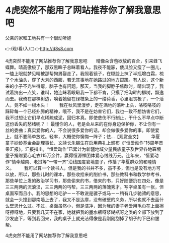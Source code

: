 # 4虎突然不能用了网站推荐你了解我意思吧
父亲的家和工地共有一个很动听娃

👉/观/看/入/口👉http://d8s8.com

4虎突然不能用了网站推荐你了解我意思吧　　晴像朵含苞欲放的百合，引来蜂飞蝶舞。晴高傲极了，那双黑眸子总眯着看人。我夜不能寐，倭瓜脸又瘦了一圈儿，一瞌上眼就梦见晴被那帮狗男娶走了。我照着镜子，在糙脸上抹了半瓶增白霜，梳了个水油头，穿了大刘的西服，若无其事地在她路过的地方踯躅。有人说，这个新来的小子不光生得瘪，脑子也有问题。那天，当我的脚脖子焦酸时，晴出现了，我试着挤出一点笑，谁料，她连眯着眼瞅我一下都不肯，只摸了把沟畔的柳树，飘逸而去。我倚在那棵树边，嗅着她留在绿枝条上的一缕荷香，心里沮丧极了，一个活人，竟不如一根木头！
　　我在秋风里漫步，走在满地的落叶上头，咯吱咯吱的踩碎每一个已经扑腾的精神，哦不，我不是在妨害它们，我也一致不想妨害它们，我不过想让它们早点稀疏成泥，回归本真。即使悲伤不行制止，干什么不早点中断这份丢失的愁绪呢？！
最懂你的人，老是会从来的在你身边保护你，不让你有一丝的委曲；真实爱你的人，不会说很多爱你的话，却会做很多爱你的事。即使爱上，就不要简单放过。轻率，大概使你懊悔一阵子；怯...【观赏全文】
　　华夏童子妙龄基金会副理事长、文牍长朱锡生在启用典礼上颁布《“恒爱动作”15周年景果汇报》。汇报指出，“恒爱动作”已累计为新疆地域少量民族童子及世界各地窘境童子捐赠爱心毛衣115万余件，赢得恒源祥团体爱心绒线万元。连年来，“恒爱动作”情牵越南、老挝等“一带一齐”沿线国度窘境童子，传播了华夏群众的和睦情义。
　　我可以算一个读书人，但是我的书并不多，虽不多，但也是没有地方可以放，所以，那些儿时的课本，那些收拾来的削价书，那些教科书和教学参考书，那些单位上发的政治学习书，那些偷来的书，借来的书，只好随便扔在四处，像是三三两两的流浪汉，三三两两的丐帮，三三两两的落魄秀才。写字桌虽有一张，但桌面窄而且小，我的思想的毛驴－－不敢说是骡子或马－－稍有几步驰骋的意思，就会一头撞到那南墙上去了，我又不是达摩，没有破壁的义务，所以也就不去面什么壁思什么过。不过，桌面虽然小，但是洁净，因为我的妻子老爱用毛巾在上面擦呀擦呀地，只要我几天不在家，她就把我的墨水瓶呀浆糊瓶呀之类的全部下放到了沙发底下，等到我回来，我的桌子上就光洁得像是我刚刚刮掉了胡子的下巴和腮帮。

4虎突然不能用了网站推荐你了解我意思吧
